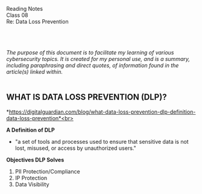 Reading Notes <br>
Class 08<br>
Re: Data Loss Prevention <br><br><br><br>



*The purpose of this document is to facilitate my learning of various cybersecurity topics.  It is created for my personal use, and is a summary, including paraphrasing and direct quotes, of information found in the article(s) linked within.*<br><br>
## WHAT IS DATA LOSS PREVENTION (DLP)?
*https://digitalguardian.com/blog/what-data-loss-prevention-dlp-definition-data-loss-prevention*<br><br>

**A Definition of DLP**
- "a set of tools and processes used to ensure that sensitive data is not lost, misused, or access by unauthorized users."

**Objectives DLP Solves**
1. PII Protection/Compliance
2. IP Protection
3. Data Visibility<br><br><br><br>